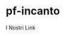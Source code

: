 # pf-incanto
I Nostri Link 
<!DOCTYPE html>
<html lang="it">
<head>
    <meta charset="UTF-8">
    <meta name="viewport" content="width=device-width, initial-scale=1.0">
    <title>P.F. Incanto Luxury - I Nostri Profili</title>
    <script src="https://cdn.tailwindcss.com"></script>
    <style>
        body {
            box-sizing: border-box;
        }

        .gradient-bg {
            background: linear-gradient(135deg, #667eea 0%, #764ba2 100%);
        }

        .card-hover {
            transition: all 0.3s ease;
        }

        .card-hover:hover {
            transform: translateY(-8px);
            box-shadow: 0 20px 40px rgba(0,0,0,0.15);
        }

        .vinted-gradient {
            background: linear-gradient(135deg, #09B1BA 0%, #00A8B5 100%);
        }

        .instagram-gradient {
            background: linear-gradient(135deg, #E4405F 0%, #C13584 50%, #833AB4 100%);
        }

        .pulse-animation {
            animation: pulse 2s infinite;
        }

        @keyframes pulse {
            0%, 100% { opacity: 1; }
            50% { opacity: 0.8; }
        }
    </style>
</head>
<body class="gradient-bg min-h-full">
    <div class="min-h-full py-12 px-4">
        <div class="max-w-4xl mx-auto">
            <!-- Header -->
            <div class="text-center mb-12">
                <!-- Logo Placeholder -->
                <div class="w-32 h-32 mx-auto mb-6 bg-white/20 rounded-2xl flex items-center justify-center backdrop-blur-sm border border-white/30">
                    <div class="text-center">
                        <div class="text-3xl font-bold text-white mb-1">PF</div>
                        <div class="text-xs text-white/80">LUXURY</div>
                    </div>
                </div>

                <h1 class="text-3xl md:text-4xl font-bold text-white mb-4">
                    P.F. Incanto Luxury
                </h1>
                <p class="text-lg text-white/90 mb-8">
                    Scopri i nostri profili per shopping di lusso e stile
                </p>
                <div class="w-24 h-1 bg-white/50 mx-auto rounded-full"></div>
            </div>

            <!-- Cards Container -->
            <div class="grid md:grid-cols-3 gap-6 mb-8">
                <!-- Instagram Card -->
                <div class="bg-white rounded-2xl p-6 shadow-xl card-hover">
                    <div class="text-center">
                        <div class="instagram-gradient w-16 h-16 rounded-2xl mx-auto mb-4 flex items-center justify-center">
                            <svg class="w-8 h-8 text-white" fill="currentColor" viewBox="0 0 24 24">
                                <path d="..."/>
                            </svg>
                        </div>
                        <h2 class="text-xl font-bold text-gray-800 mb-3">Instagram</h2>
                        <p class="text-gray-600 mb-3">@p_f_incanto_luxury</p>
                        <p class="text-xs text-gray-500 mb-4">Segui per le ultime novità</p>
                        <a href="https://www.instagram.com/p_f_incanto_luxury?igsh=YTRkODJlZjM0OTRt&utm_source=qr" 
                           target="_blank" 
                           rel="noopener noreferrer"
                           class="instagram-gradient text-white px-6 py-2 rounded-lg text-sm font-semibold hover:opacity-90 transition-all duration-300 inline-block">
                            Visita Instagram
                        </a>
                    </div>
                </div>

                <!-- TikTok Card -->
                <div class="bg-white rounded-2xl p-6 shadow-xl card-hover">
                    <div class="text-center">
                        <div class="bg-black w-16 h-16 rounded-2xl mx-auto mb-4 flex items-center justify-center">
                            <svg class="w-8 h-8 text-white" fill="currentColor" viewBox="0 0 24 24">
                                <path d="..."/>
                            </svg>
                        </div>
                        <h2 class="text-xl font-bold text-gray-800 mb-3">TikTok</h2>
                        <p class="text-gray-600 mb-3">@effeluxury2</p>
                        <p class="text-xs text-gray-500 mb-4">Video e contenuti esclusivi</p>
                        <a href="https://www.tiktok.com/@effeluxury2?_t=ZN-90PldzDsqxy&_r=1" 
                           target="_blank" 
                           rel="noopener noreferrer"
                           class="bg-black text-white px-6 py-2 rounded-lg text-sm font-semibold hover:bg-gray-800 transition-all duration-300 inline-block">
                            Visita TikTok
                        </a>
                    </div>
                </div>

                <!-- Vinted Cards -->
                <div class="space-y-4">
                    <div class="bg-white rounded-2xl p-4 shadow-xl card-hover">
                        <div class="text-center">
                            <div class="vinted-gradient w-12 h-12 rounded-xl mx-auto mb-3 flex items-center justify-center">
                                <svg class="w-6 h-6 text-white" fill="currentColor" viewBox="0 0 24 24">
                                    <path d="..."/>
                                </svg>
                            </div>
                            <h3 class="text-sm font-bold text-gray-800 mb-1">Vinted - fatypaky13</h3>
                            <p class="text-xs text-gray-500 mb-3">Profilo principale</p>
                            <a href="https://www.vinted.it/member/278612511-fatypaky13" 
                               target="_blank" 
                               rel="noopener noreferrer"
                               class="vinted-gradient text-white px-4 py-1.5 rounded-lg text-xs font-semibold hover:opacity-90 transition-all duration-300 inline-block">
                                Vai al Profilo
                            </a>
                        </div>
                    </div>

                    <div class="bg-white rounded-2xl p-4 shadow-xl card-hover">
                        <div class="text-center">
                            <div class="vinted-gradient w-12 h-12 rounded-xl mx-auto mb-3 flex items-center justify-center">
                                <svg class="w-6 h-6 text-white" fill="currentColor" viewBox="0 0 24 24">
                                    <path d="..."/>
                                </svg>
                            </div>
                            <h3 class="text-sm font-bold text-gray-800 mb-1">Vinted - pf146</h3>
                            <p class="text-xs text-gray-500 mb-3">Profilo secondario</p>
                            <a href="https://www.vinted.it/member/180808622-pf146" 
                               target="_blank" 
                               rel="noopener noreferrer"
                               class="vinted-gradient text-white px-4 py-1.5 rounded-lg text-xs font-semibold hover:opacity-90 transition-all duration-300 inline-block">
                                Vai al Profilo
                            </a>
                        </div>
                    </div>
                </div>
            </div>

            <!-- Footer -->
            <div class="text-center">
                <div class="bg-white/10 backdrop-blur-sm rounded-2xl p-6">
                    <h3 class="text-xl font-semibold text-white mb-3">🛍️ Shopping di Qualità</h3>
                    <p class="text-white/80 text-sm leading-relaxed">
                        Trova articoli di lusso e di qualità sui nostri profili Vinted. 
                        Seguici su Instagram per rimanere aggiornato sulle ultime novità!
                    </p>
                </div>
            </div>
        </div>
    </div>
</body>
</html>
